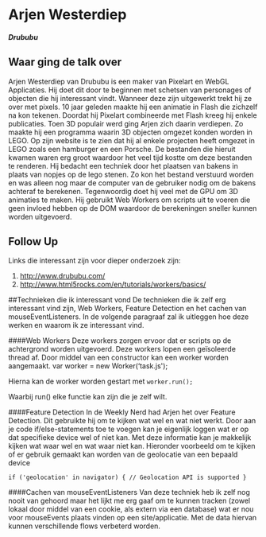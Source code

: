 # Arjen Westerdiep
##### Drububu

## Waar ging de talk over
Arjen Westerdiep van Drububu is een maker van Pixelart en WebGL Applicaties. Hij doet dit door te beginnen met schetsen van personages of objecten die hij interessant vindt. Wanneer deze zijn uitgewerkt trekt hij ze over met pixels. 10 jaar geleden maakte hij een animatie in Flash die zichzelf na kon tekenen. Doordat hij Pixelart combineerde met Flash kreeg hij enkele publicaties. Toen 3D populair werd ging Arjen zich daarin verdiepen. Zo maakte hij een programma waarin 3D objecten omgezet konden worden in LEGO. Op zijn website is te zien dat hij al enkele projecten heeft omgezet in LEGO zoals een hamburger  en een Porsche. De bestanden die hieruit kwamen waren erg groot waardoor het veel tijd kostte om deze bestanden te renderen. Hij bedacht een techniek door het plaatsen van bakens in plaats van nopjes op de lego stenen. Zo kon het bestand verstuurd worden en was alleen nog maar de computer van de gebruiker nodig om de bakens achteraf te berekenen. Tegenwoordig doet hij veel met de GPU om 3D animaties te maken. Hij gebruikt Web Workers om scripts uit te voeren die geen invloed hebben op de DOM waardoor de berekeningen sneller kunnen worden uitgevoerd.


## Follow Up
Links die interessant zijn voor dieper onderzoek zijn:
1. http://www.drububu.com/
2. http://www.html5rocks.com/en/tutorials/workers/basics/


##Technieken die ik interessant vond
De technieken die ik zelf erg interessant vind zijn, Web Workers, Feature Detection en het cachen van mouseEventListeners. In de volgende paragraaf zal ik uitleggen hoe deze werken en waarom ik ze interessant vind.

####Web Workers
Deze workers zorgen ervoor dat er scripts op de achtergrond worden uitgevoerd. Deze workers lopen een geïsoleerde thread af. Door middel van een constructor kan een worker worden aangemaakt. 
var worker = new Worker(‘task.js');

Hierna kan de worker worden gestart met 
`worker.run();`

Waarbij run() elke functie kan zijn die je zelf wilt. 

####Feature Detection
In de Weekly Nerd had Arjen het over Feature Detection. Dit gebruikte hij om te kijken wat wel en wat niet werkt. Door aan je code if/else-statements toe te voegen kan je eigenlijk loggen wat er op dat specifieke device wel of niet kan. Met deze informatie kan je makkelijk kijken wat waar wel en wat waar niet kan. Hieronder voorbeeld om te kijken of er gebruik gemaakt kan worden van de geolocatie van een bepaald device


`if ('geolocation' in navigator) {
  // Geolocation API is supported
}`

####Cachen van mouseEventListeners
Van deze techniek heb ik zelf nog nooit van gehoord maar het lijkt me erg gaaf om te kunnen tracken (zowel lokaal door middel van een cookie, als extern via een database) wat er nou voor mouseEvents plaats vinden op een site/applicatie. Met de data hiervan kunnen verschillende flows verbeterd worden.


